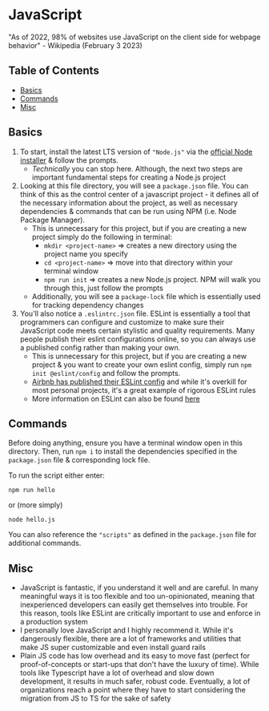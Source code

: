 # JavaScript
"As of 2022, 98% of websites use JavaScript on the client side for webpage behavior" - Wikipedia (February 3 2023)

## Table of Contents
- [Basics](#basics)
- [Commands](#commands)
- [Misc](#misc)

## Basics
1. To start, install the latest LTS version of `"Node.js"` via the [official Node installer](https://nodejs.org/en/) & follow the prompts.
    - _Technically_ you can stop here. Although, the next two steps are important fundamental steps for creating a Node.js project
2. Looking at this file directory, you will see a `package.json` file. You can think of this as the control center of a javascript project - it defines all of the necessary information about the project, as well as necessary dependencies & commands that can be run using NPM (i.e. Node Package Manager).
    - This is unnecessary for this project, but if you are creating a new project simply do the following in terminal: 
        - `mkdir <project-name>` => creates a new directory using the project name you specify
        - `cd <project-name>`    => move into that directory within your terminal window
        - `npm run init`         => creates a new Node.js project. NPM will walk you through this, just follow the prompts
    - Additionally, you will see a `package-lock` file which is essentially used for tracking dependency changes
3. You'll also notice a `.eslintrc.json` file. ESLint is essentially a tool that programmers can configure and customize to make sure their JavaScript code meets certain stylistic and quality requirements. Many people publish their eslint configurations online, so you can always use a published config rather than making your own.
    - This is unnecessary for this project, but if you are creating a new project & you want to create your own eslint config, simply run `npm init @eslint/config` and follow the prompts.
    - [Airbnb has published their ESLint config](https://github.com/airbnb/javascript/tree/master/packages/eslint-config-airbnb-base) and while it's overkill for most personal projects, it's a great example of rigorous ESLint rules 
    - More information on ESLint can also be found [here](https://eslint.org/docs/latest/use/getting-started)

## Commands
Before doing anything, ensure you have a terminal window open in this directory. Then, run `npm i` to install the dependencies specified in the `package.json` file & corresponding lock file.

To run the script either enter:
```
npm run hello
```
or (more simply)
```
node hello.js
```

You can also reference the `"scripts"` as defined in the `package.json` file for additional commands.

## Misc
- JavaScript is fantastic, if you understand it well and are careful. In many meaningful ways it is too flexible and too un-opinionated, meaning that inexperienced developers can easily get themselves into trouble. For this reason, tools like ESLint are critically important to use and enforce in a production system
- I personally love JavaScript and I highly recommend it. While it's dangerously flexible, there are a lot of frameworks and utilities that make JS super customizable and even install guard rails
- Plain JS code has low overhead and its easy to move fast (perfect for proof-of-concepts or start-ups that don't have the luxury of time). While tools like Typescript have a lot of overhead and slow down development, it results in much safer, robust code. Eventually, a lot of organizations reach a point where they have to start considering the migration from JS to TS for the sake of safety